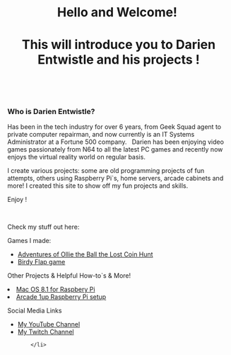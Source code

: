 <h1 style="text-align: center;">Hello and Welcome!&nbsp;</h1>

<h1 style="text-align: center;">This will introduce you to Darien Entwistle and his projects !</h1>

<p><br></p>
<p><br></p>

<h3>Who is Darien Entwistle?</h3>

<div class="fr-embedly " data-original-embed="<a href='https://netbytegames.s3.amazonaws.com/ollietheball/OllieTheBall_FinalAlpha054.zip' data-card-branding='0' class='embedly-card'></a>">
	<a href="https://netbytegames.s3.amazonaws.com/ollietheball/OllieTheBall_FinalAlpha054.zip" data-card-branding="0" class="embedly-card"></a>
</div>

<p id="isPasted">Has been in the tech industry for over 6 years, from Geek Squad agent to private computer repairman, and now currently is an IT Systems Administrator at a Fortune 500 company. &nbsp; Darien has been enjoying video games passionately from N64 to all the latest PC games and recently now enjoys the virtual reality world on regular basis.</p>
<p>I create various projects: some are old programming projects of fun attempts, others using Raspberry Pi`s, home servers, arcade cabinets and more! I created this site to show off my fun projects and skills.&nbsp;</p>
<p>Enjoy !</p>
<p><br></p>
<p>Check my stuff out here:</p>

<p>Games I made:</p>
<ul>
  <li>
    <a href="http://djdarien.serveblog.net/adventures-of-ollie-the-ball-the-lost-coin-hunt.html">Adventures of Ollie the Ball the Lost Coin Hunt </a>
  </li>
  <li>
    <a href="http://djdarien.serveblog.net/birdy-flap.html">Birdy Flap game</a>
  </li>
</ul>


<p></p>
<p</p>
<p> Other Projects & Helpful How-to`s & More! </p>
	<li>
		<a href="https://djdarien.github.io/macpi/"> Mac OS 8.1 for Raspbery Pi</a>
	</li>
	<li>
		<a href="https://djdarien.github.io/arcade1up-rpi-easy-setup/"> Arcade 1up Raspberry Pi setup </a>
	</li>

<p></p>
<p></p>
<p> Social Media Links </p>
<ul>
	<li>
		<a href="https://www.youtube.com/computerwiz/">My YouTube Channel</a>
	 <!-- <iframe src="https://player.twitch.tv/?channel=khaos_demon&parent=www.example.com" frameborder="0" allowfullscreen="true" scrolling="no" height="378" width="620"></iframe> -->
	</li>
	<li>
		<a href="https://www.twitch.tv/khaos_demon">My Twitch Channel</a>
	   <!-- <iframe width="560" height="315" src="https://www.youtube.com/embed/Y4yHGoODrUo" title="YouTube video player" frameborder="0" allow="accelerometer; autoplay; clipboard-write; encrypted-media; gyroscope; picture-in-picture" allowfullscreen></iframe>
	  -->
	
		</li>
</ul>



